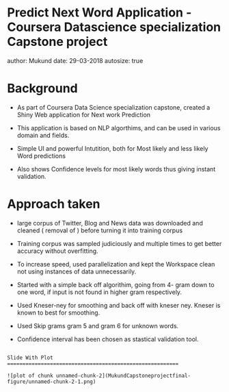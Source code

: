Predict Next Word Application - Coursera Datascience specialization Capstone project
========================================================
author: Mukund
date:  29-03-2018
autosize: true

Background
========================================================

- As part of Coursera Data Science specialization capstone, created a Shiny Web application for Next work Prediction

- This application is based on NLP algorthims, and can be used in various domain and fields.

- Simple UI and powerful Intutition, both for Most likely and less likely Word predictions 

- Also shows Confidence levels for most likely words thus giving instant validation.

Approach taken
========================================================
- large corpus of Twitter, Blog and News data was downloaded and cleaned ( removal of ) before turning it into training corpus

- Training corpus was sampled judiciously and multiple times to get better accuracy without overfitting.

- To increase speed, used parallelization and kept the Workspace clean not using instances of data unnecessarily.

- Started with a simple back off algorithim, going from 4- gram down to one word, if input is not found in higher gram respectively.

- Used Kneser-ney for smoothing and back off with kneser ney. Kneser is known to best for smoothing.

- Used Skip grams gram 5 and gram 6 for unknown words.

- Confidence interval has been chosen as stastical validation tool. 

```

Slide With Plot
========================================================

![plot of chunk unnamed-chunk-2](MukundCapstoneprojectfinal-figure/unnamed-chunk-2-1.png)
